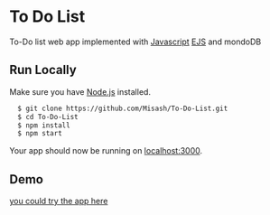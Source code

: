 # To Do List 

To-Do list web app implemented with [Javascript](https://www.javascript.com/) [EJS](https://ejs.co/) and mondoDB

## Run Locally

Make sure you have [Node.js](http://nodejs.org/)  installed.

```sh
  $ git clone https://github.com/Misash/To-Do-List.git
  $ cd To-Do-List
  $ npm install
  $ npm start

```

Your app should now be running on [localhost:3000](http://localhost:3000/).

## Demo
[you could try the app here](https://todolist-22.herokuapp.com/)
